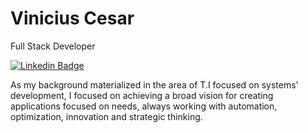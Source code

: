 # Vinicius Cesar

Full Stack Developer

[![Linkedin Badge](https://img.shields.io/badge/-Vinicius%20Cesar-1919ff?style=flat-square&logo=Linkedin&logoColor=white&link=https://www.linkedin.com/in/viniciusanchieta/)](https://www.linkedin.com/in/viniciusanchieta/) 

As my background materialized in the area of T.I focused on systems' development, I focused on achieving a broad vision for creating applications focused on needs, always working with automation, optimization, innovation and strategic thinking.
